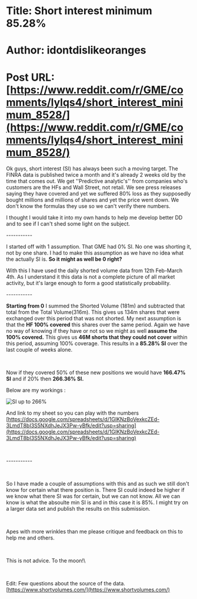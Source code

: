 # Title: Short interest minimum 85.28%
# Author: idontdislikeoranges
# Post URL: [https://www.reddit.com/r/GME/comments/lylqs4/short_interest_minimum_8528/](https://www.reddit.com/r/GME/comments/lylqs4/short_interest_minimum_8528/)


Ok guys, short interest (SI) has always been such a moving target. The FINRA data is published twice a month and it's already 2 weeks old by the time that comes out. We get ''Predictive analytic's'' from companies who's customers are the HFs and Wall Street, not retail. We see press releases saying they have covered and yet we suffered 80% loss as they supposedly bought millions and millions of shares and yet the price went down.  We don't know the formulas they use so we can't verify there numbers.

I thought I would take it into my own hands to help me develop better DD and to see if I can't shed some light on the subject.

\-----------

I started off with 1 assumption. That GME had 0% SI. No one was shorting it, not by one share. I had to make this assumption as we have no idea what the actually SI is. **So it might as well be 0 right?**

With this I have used the daily shorted volume data from 12th Feb-March 4th. As I understand it this data is not a complete picture of all market activity, but it's large enough to form a good statistically probability.

\-----------

**Starting from 0** I summed the Shorted Volume (181m) and subtracted that total from the Total Volume(316m). This gives us 134m shares that were exchanged over this period that was not shorted. My next assumption is that the **HF 100% covered** this shares over the same period. Again we have no way of knowing if they have or not so we might as well **assume the 100% covered.** This gives us **46M shorts that they could not cover** within this period, assuming 100% coverage. This results in a **85.28% SI** over the last couple of weeks alone.

&#x200B;

Now if they covered 50% of these new positions we would have **166.47% SI** and if 20% then **266.36% SI.**

Below are my workings :

![SI up to 266&#37;](https://preview.redd.it/esfkjkr1w9l61.png?width=736&format=png&auto=webp&s=abfb88bcc0849e589e11f4f7472ff98a0e9f87bc)

And link to my sheet so you can play with the numbers [https://docs.google.com/spreadsheets/d/1GIKNzBoVexkcZEd-3LmdT8bI3S5NXdhJeJX3Pw-yBfk/edit?usp=sharing](https://docs.google.com/spreadsheets/d/1GIKNzBoVexkcZEd-3LmdT8bI3S5NXdhJeJX3Pw-yBfk/edit?usp=sharing)

&#x200B;

\-----------

&#x200B;

So I have made a couple of assumptions with this and as such we still don't know for certain what there position is. There SI could indeed be higher if we know what there SI was for certain, but we can not know. All we can know is what the absoulte min SI is and in this case it is 85%. I might try on a larger data set and publish the results on this submission.

&#x200B;

Apes with more wrinkles than me please critique and feedback on this to help me and others.

&#x200B;

This is not advice. To the moon!\\

&#x200B;

Edit: Few questions about the source of the data. [https://www.shortvolumes.com/](https://www.shortvolumes.com/)